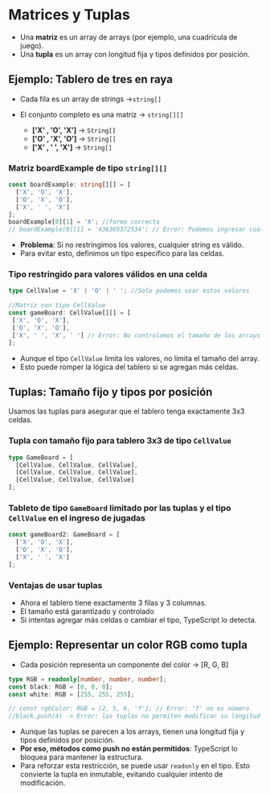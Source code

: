 # Matrices y Tuplas

- Una **matriz** es un array de arrays (por ejemplo, una cuadrícula de juego).
- Una **tupla** es un array con longitud fija y tipos definidos por posición.

## Ejemplo: Tablero de tres en raya

- Cada fila es un array de strings ->`string[]`
- El conjunto completo es una matriz -> `string[][]`

  - **['X' , 'O',  'X']** -> `String[]`
  - **['O' , 'X',  'O']** -> `String[]`
  - **['X' , ' ',  'X']** -> `String[]`

### Matriz boardExample de tipo `string[][]`

```ts
const boardExample: string[][] = [
  ['X', 'O', 'X'],
  ['O', 'X', 'O'],
  ['X', ' ', 'X']
];
boardExample[0][1] = 'X'; //forma correcta
// boardExample[0][1] = '436365372534'; // Error: Podemos ingresar cualquier tipo de string, incluso si no correspondientes a una jugada
```

- **Problema**: Si no restringimos los valores, cualquier string es válido.
- Para evitar esto, definimos un tipo específico para las celdas.

### Tipo restringido para valores válidos en una celda

 ```ts
type CellValue = 'X' | 'O' | ' '; //Solo podemos usar estos valores

//Matriz con tipo CellValue
const gameBoard: CellValue[][] = [
  ['X', 'O', 'X'],
  ['O', 'X', 'O'],
  ['X', ' ', 'X', ' '] // Error: No controlamos el tamaño de los arrays
];
```

- Aunque el tipo `CellValue` limita los valores, no limita el tamaño del array.
- Esto puede romper la lógica del tablero si se agregan más celdas.

## Tuplas: Tamaño fijo y tipos por posición

Usamos las tuplas para asegurar que el tablero tenga exactamente 3x3 celdas.

### Tupla con tamaño fijo para tablero 3x3 de tipo `CellValue`

```ts
type GameBoard = [
  [CellValue, CellValue, CellValue],
  [CellValue, CellValue, CellValue],
  [CellValue, CellValue, CellValue]
];
```

### Tableto de tipo `GameBoard` limitado por las tuplas y el tipo `CellValue` en el ingreso de jugadas

```ts
const gameBoard2: GameBoard = [
  ['X', 'O', 'X'],
  ['O', 'X', 'O'],
  ['X', ' ', 'X']
];
```

### Ventajas de usar tuplas

- Ahora el tablero tiene exactamente 3 filas y 3 columnas.
- El tamaño está garantizado y controlado
- Si intentas agregar más celdas o cambiar el tipo, TypeScript lo detecta.

## Ejemplo: Representar un color RGB como tupla

- Cada posición representa un componente del color -> [R, G, B]

```ts
type RGB = readonly[number, number, number];
const black: RGB = [0, 0, 0];
const white: RGB = [255, 255, 255];

// const rgbColor: RGB = [2, 5, 6, 'f']; // Error: 'f' no es número
//black.push(4) -> Error: las tuplas no permiten modificar su longitud
```

- Aunque las tuplas se parecen a los arrays, tienen una longitud fija y tipos definidos por posición.
- **Por eso, métodos como push no están permitidos**: TypeScript lo bloquea para mantener la estructura.
- Para reforzar esta restricción, se puede usar `readonly` en el tipo. Esto convierte la tupla en inmutable, evitando cualquier intento de modificación.
